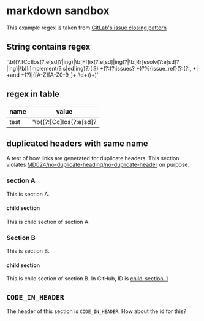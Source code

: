 # markdown sandbox

This example regex is taken from [GitLab's issue closing pattern](https://docs.gitlab.com/ee/administration/issue_closing_pattern.html)

## String contains regex

'\b((?:[Cc]los(?:e[sd]?|ing)|\b[Ff]ix(?:e[sd]|ing)?|\b[Rr]esolv(?:e[sd]?|ing)|\b[Ii]mplement(?:s|ed|ing)?)(:?) +(?:(?:issues? +)?%{issue_ref}(?:(?:, *| +and +)?)|([A-Z][A-Z0-9_]+-\d+))+)'

## regex in table

|name|value|
|-|-|
|test|'\b((?:[Cc]los(?:e[sd]?|ing)|\b[Ff]ix(?:e[sd]|ing)?|\b[Rr]esolv(?:e[sd]?|ing)|\b[Ii]mplement(?:s|ed|ing)?)(:?) +(?:(?:issues? +)?%{issue_ref}(?:(?:, *| +and +)?)|([A-Z][A-Z0-9_]+-\d+))+)'|

## duplicated headers with same name

A test of how links are generated for duplicate headers. This section violates [MD024/no-duplicate-heading/no-duplicate-header](https://github.com/DavidAnson/markdownlint/blob/v0.25.1/doc/Rules.md#md024) on purpose.  

### section A

This is section A.

#### child section

This is child section of section A.

### Section B

This is section B.

#### child section

This is child section of section B. In GitHub, ID is [child-section-1](#child-section-1)

## `CODE_IN_HEADER`

The header of this section is `CODE_IN_HEADER`. How about the id for this?
